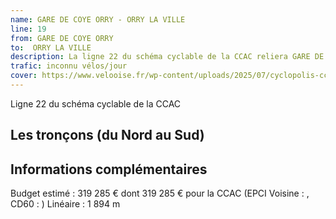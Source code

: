 ```yaml
---
name: GARE DE COYE ORRY - ORRY LA VILLE
line: 19
from: GARE DE COYE ORRY 
to:  ORRY LA VILLE 
description: La ligne 22 du schéma cyclable de la CCAC reliera GARE DE COYE ORRY  à ORRY LA VILLE 
trafic: inconnu vélos/jour
cover: https://www.velooise.fr/wp-content/uploads/2025/07/cyclopolis-ccac-22.jpg
---
```

Ligne 22 du schéma cyclable de la CCAC  
## Les tronçons (du Nord au Sud)

## Informations complémentaires

Budget estimé : 319 285 € dont 319 285 € pour la CCAC (EPCI Voisine : , CD60 : )
Linéaire : 1 894 m

